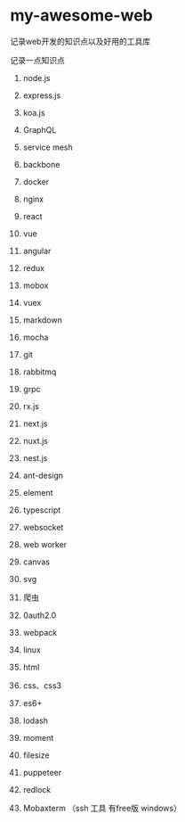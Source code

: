 # my-awesome-web
记录web开发的知识点以及好用的工具库



记录一点知识点

1. node.js

2. express.js

3. koa.js

4. GraphQL

5. service mesh

6. backbone

7. docker

8. nginx

9. react

10. vue

11. angular

12. redux

13. mobox

14. vuex

15. markdown

16. mocha

17. git

18. rabbitmq

19. grpc

20. rx.js

21. next.js

22. nuxt.js

23. nest.js

24. ant-design

25. element

26. typescript

27. websocket

28. web worker

29. canvas

30. svg

31. 爬虫

32. 0auth2.0

33. webpack

34. linux

35. html

36. css、css3

37. es6+

38. lodash

39. moment

40. filesize

41. puppeteer

42. redlock

43. Mobaxterm （ssh 工具 有free版 windows）

    ​
